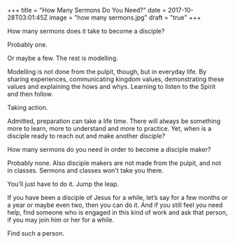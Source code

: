 +++
title = "How Many Sermons Do You Need?"
date = 2017-10-28T03:01:45Z
image = "how many sermons.jpg"
draft = "true"
+++

How many sermons does it take to become a disciple?

Probably one. 

Or maybe a few. The rest is modelling. 

Modelling is not done from the pulpit, though, but in everyday life. By sharing experiences, communicating kingdom values, demonstrating these values and explaining the hows and whys. Learning to listen to the Spirit and then follow. 

Taking action.

Admitted, preparation can take a life time. There will always be something more to learn, more to understand and more to practice. Yet, when is a disciple ready to reach out and make another disciple?

How many sermons do you need in order to become a disciple maker?

Probably none. Also disciple makers are not made from the pulpit, and not in  classes. Sermons and classes won't take you there.

You'll just have to do it. Jump the leap.

If you have been a disciple of Jesus for a while, let’s say for a few months or a year or maybe even two, then you can do it. And if you still feel you need help, find someone who is engaged in this kind of work and ask that person, if you may join him or her for a while.

Find such a person.